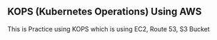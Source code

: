 ## KOPS (Kubernetes Operations) Using AWS
This is Practice using  KOPS which is using EC2, Route 53, S3 Bucket